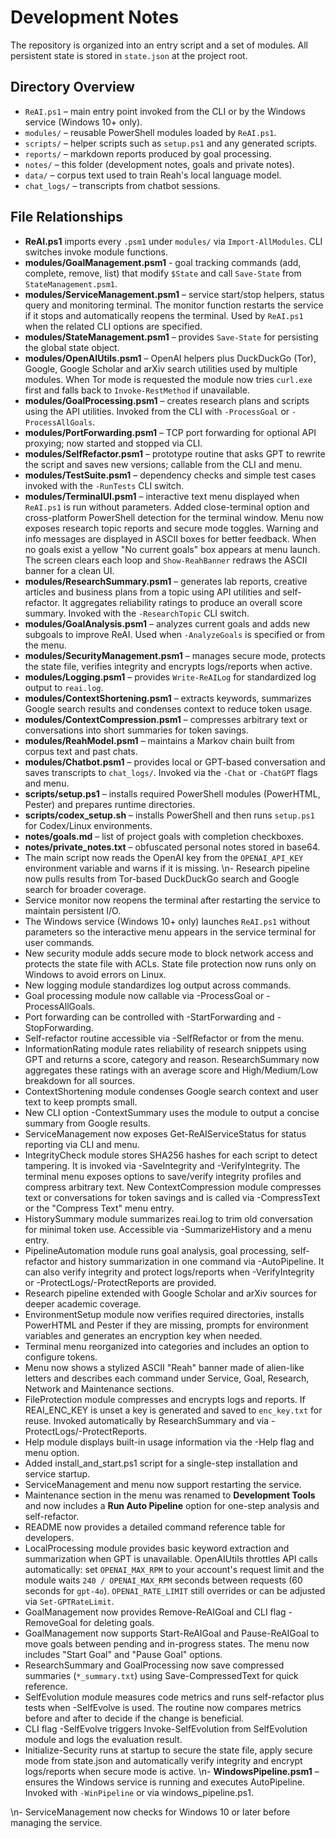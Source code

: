 # Development Notes

The repository is organized into an entry script and a set of modules.
All persistent state is stored in `state.json` at the project root.

## Directory Overview
- `ReAI.ps1` – main entry point invoked from the CLI or by the Windows service (Windows 10+ only).
- `modules/` – reusable PowerShell modules loaded by `ReAI.ps1`.
- `scripts/` – helper scripts such as `setup.ps1` and any generated scripts.
- `reports/` – markdown reports produced by goal processing.
- `notes/` – this folder (development notes, goals and private notes).
- `data/` – corpus text used to train Reah's local language model.
- `chat_logs/` – transcripts from chatbot sessions.

## File Relationships
- **ReAI.ps1** imports every `.psm1` under `modules/` via `Import-AllModules`. CLI switches invoke module functions.
- **modules/GoalManagement.psm1** - goal tracking commands (add, complete, remove, list) that modify `$State` and call `Save-State` from `StateManagement.psm1`.
 - **modules/ServiceManagement.psm1** – service start/stop helpers, status query and monitoring terminal. The monitor function restarts the service if it stops and automatically reopens the terminal. Used by `ReAI.ps1` when the related CLI options are specified.
- **modules/StateManagement.psm1** – provides `Save-State` for persisting the global state object.
 - **modules/OpenAIUtils.psm1** – OpenAI helpers plus DuckDuckGo (Tor), Google, Google Scholar and arXiv search utilities used by multiple modules. When Tor mode is requested the module now tries `curl.exe` first and falls back to `Invoke-RestMethod` if unavailable.
- **modules/GoalProcessing.psm1** – creates research plans and scripts using the API utilities. Invoked from the CLI with `-ProcessGoal` or `-ProcessAllGoals`.
 - **modules/PortForwarding.psm1** – TCP port forwarding for optional API proxying; now started and stopped via CLI.
 - **modules/SelfRefactor.psm1** – prototype routine that asks GPT to rewrite the script and saves new versions; callable from the CLI and menu.
- **modules/TestSuite.psm1** – dependency checks and simple test cases invoked with the `-RunTests` CLI switch.
- **modules/TerminalUI.psm1** – interactive text menu displayed when `ReAI.ps1` is run without parameters.
   Added close-terminal option and cross-platform PowerShell detection for the terminal window.
   Menu now exposes research topic reports and secure mode toggles.
   Warning and info messages are displayed in ASCII boxes for better feedback.
   When no goals exist a yellow "No current goals" box appears at menu launch.
   The screen clears each loop and `Show-ReahBanner` redraws the ASCII banner for a clean UI.
- **modules/ResearchSummary.psm1** – generates lab reports, creative articles and business plans from a topic using API utilities and self-refactor. It aggregates reliability ratings to produce an overall score summary. Invoked with the `-ResearchTopic` CLI switch.
- **modules/GoalAnalysis.psm1** – analyzes current goals and adds new subgoals to improve ReAI. Used when `-AnalyzeGoals` is specified or from the menu.
- **modules/SecurityManagement.psm1** – manages secure mode, protects the state file, verifies integrity and encrypts logs/reports when active.
- **modules/Logging.psm1** – provides `Write-ReAILog` for standardized log output to `reai.log`.
- **modules/ContextShortening.psm1** – extracts keywords, summarizes Google search results and condenses context to reduce token usage.
- **modules/ContextCompression.psm1** – compresses arbitrary text or conversations into short summaries for token savings.
- **modules/ReahModel.psm1** – maintains a Markov chain built from corpus text and past chats.
- **modules/Chatbot.psm1** – provides local or GPT-based conversation and saves transcripts to `chat_logs/`. Invoked via the `-Chat` or `-ChatGPT` flags and menu.
- **scripts/setup.ps1** – installs required PowerShell modules (PowerHTML, Pester) and prepares runtime directories.
- **scripts/codex_setup.sh** – installs PowerShell and then runs `setup.ps1` for Codex/Linux environments.
- **notes/goals.md** – list of project goals with completion checkboxes.
- **notes/private_notes.txt** – obfuscated personal notes stored in base64.
- The main script now reads the OpenAI key from the `OPENAI_API_KEY` environment variable and warns if it is missing.
\n- Research pipeline now pulls results from Tor-based DuckDuckGo search and Google search for broader coverage.
- Service monitor now reopens the terminal after restarting the service to maintain persistent I/O.
 - The Windows service (Windows 10+ only) launches `ReAI.ps1` without parameters so the interactive menu appears in the service terminal for user commands.
 - New security module adds secure mode to block network access and protects the state file with ACLs. State file protection now runs only on Windows to avoid errors on Linux.
- New logging module standardizes log output across commands.
- Goal processing module now callable via -ProcessGoal or -ProcessAllGoals.
- Port forwarding can be controlled with -StartForwarding and -StopForwarding.
- Self-refactor routine accessible via -SelfRefactor or from the menu.
- InformationRating module rates reliability of research snippets using GPT and returns a score, category and reason.
  ResearchSummary now aggregates these ratings with an average score and High/Medium/Low breakdown for all sources.
- ContextShortening module condenses Google search context and user text to keep prompts small.
- New CLI option -ContextSummary uses the module to output a concise summary from Google results.
- ServiceManagement now exposes Get-ReAIServiceStatus for status reporting via CLI and menu.
- IntegrityCheck module stores SHA256 hashes for each script to detect tampering. It is invoked via -SaveIntegrity and -VerifyIntegrity.
  The terminal menu exposes options to save/verify integrity profiles and compress arbitrary text.
  New ContextCompression module compresses text or conversations for token savings and is called via -CompressText or the "Compress Text" menu entry.
- HistorySummary module summarizes reai.log to trim old conversation for minimal token use. Accessible via -SummarizeHistory and a menu entry.
- PipelineAutomation module runs goal analysis, goal processing, self-refactor and history summarization in one command via -AutoPipeline. It can also verify integrity and protect logs/reports when -VerifyIntegrity or -ProtectLogs/-ProtectReports are provided.
- Research pipeline extended with Google Scholar and arXiv sources for deeper academic coverage.
- EnvironmentSetup module now verifies required directories, installs PowerHTML and Pester if they are missing, prompts for environment variables and generates an encryption key when needed.
- Terminal menu reorganized into categories and includes an option to configure tokens.
- Menu now shows a stylized ASCII "Reah" banner made of alien-like letters and describes each command under Service, Goal, Research, Network and Maintenance sections.
 - FileProtection module compresses and encrypts logs and reports. If REAI_ENC_KEY is unset a key is generated and saved to `enc_key.txt` for reuse. Invoked automatically by ResearchSummary and via -ProtectLogs/-ProtectReports.
- Help module displays built-in usage information via the -Help flag and menu option.
- Added install_and_start.ps1 script for a single-step installation and service startup.
- ServiceManagement and menu now support restarting the service.
- Maintenance section in the menu was renamed to **Development Tools** and now includes a **Run Auto Pipeline** option for one-step analysis and self-refactor.
- README now provides a detailed command reference table for developers.
- LocalProcessing module provides basic keyword extraction and summarization when GPT is unavailable. OpenAIUtils throttles API calls automatically: set `OPENAI_MAX_RPM` to your account's request limit and the module waits `240 / OPENAI_MAX_RPM` seconds between requests (60 seconds for `gpt-4o`). `OPENAI_RATE_LIMIT` still overrides or can be adjusted via `Set-GPTRateLimit`.
- GoalManagement now provides Remove-ReAIGoal and CLI flag -RemoveGoal for deleting goals.
- GoalManagement now supports Start-ReAIGoal and Pause-ReAIGoal to move goals between pending and in-progress states. The menu now includes "Start Goal" and "Pause Goal" options.
- ResearchSummary and GoalProcessing now save compressed summaries (`*_summary.txt`) using Save-CompressedText for quick reference.
- SelfEvolution module measures code metrics and runs self-refactor plus tests when -SelfEvolve is used. The routine now compares metrics before and after to decide if the change is beneficial.
- CLI flag -SelfEvolve triggers Invoke-SelfEvolution from SelfEvolution module and logs the evaluation result.
- Initialize-Security runs at startup to secure the state file, apply secure mode from state.json and automatically verify integrity and encrypt logs/reports when secure mode is active.
\n- **WindowsPipeline.psm1** – ensures the Windows service is running and executes AutoPipeline. Invoked with `-WinPipeline` or via windows_pipeline.ps1.

\n- ServiceManagement now checks for Windows 10 or later before managing the service.
